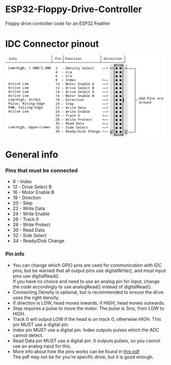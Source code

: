# ESP32-Floppy-Drive-Controller
Floppy drive controller code for an ESP32 Feather

# IDC Connector pinout
![pinout diagram](https://github.com/michael-gif/ESP32-Floppy-Drive-Controller/blob/main/resources/idc_connector_pinout.png)

# General info
### Pins that must be connected
- 8 - Index
- 12 - Drive Select B
- 16 - Motor Enable B
- 18 - Direction
- 20 - Step
- 22 - Write Data
- 24 - Write Enable
- 26 - Track 0
- 28 - Write Protect
- 30 - Read Data
- 32 - Side Select
- 34 - Ready/Disk Change

### Pin info
- You can change which GPIO pins are used for communication with IDC pins, but be warned that all output pins use digitalWrite(), and most input pins use digitalRead().  
If you have no choice and need to use an analog pin for input, change the code accordingly to use analogRead() instead of digitalRead().
- Connecting Density is optional, but is recommended to ensure the drive uses the right density.
- If direction is LOW, head moves inwards, if HIGH, head moves outwards.
- Step requires a pulse to move the motor. The pulse is 3ms, from LOW to HIGH.
- Track 0 will output LOW if the head is on track 0, otherwise HIGH. This pin MUST use a digital pin.
- Index pin MUST use a digital pin. Index outputs pulses which the ADC cannot detect.
- Read Data pin MUST use a digital pin. It outputs pulses, so you cannot use an analog input for this.
- More info about how the pins works can be found in [this pdf](https://github.com/michael-gif/ESP32-Floppy-Drive-Controller/blob/main/resources/SAMSUNG-SFD321B-070103.pdf)  
The pdf may not be for you're specific drive, but it is good enough.